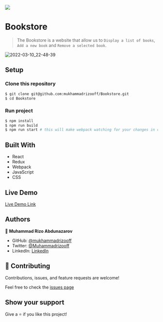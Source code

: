 ![](https://img.shields.io/badge/Microverse-blueviolet)
# Bookstore
> The Bookstore is a website that allow us to `Display a list of books`, `Add a new book` and `Remove a selected book`.

![2022-03-10_22-48-39](https://user-images.githubusercontent.com/63915024/157726913-01adfc68-3710-4237-8603-07c2969ef00d.png)

## Setup

### Clone this repository

```bash
$ git clone git@github.com:mukhammadrizooff/Bookstore.git
$ cd Bookstore
```

### Run project

```bash
$ npm install
$ npm run build
$ npm run start # this will make webpack watching for your changes in code
```

## Built With

- React
- Redux
- Webpack
- JavaScript
- CSS

## Live Demo

[Live Demo Link](https://mukhammadrizooff.github.io/Bookstore/)


## Authors

👤 **Muhammad Rizo Abdunazarov**

- GitHub: [@mukhammadrizooff](https://github.com/mukhammadrizooff)
- Twitter: [@Muhammadrizooff](https://twitter.com/Muhammadrizooff)
- LinkedIn: [LinkedIn](https://www.linkedin.com/in/mukhammadrizooff/)

## 🤝 Contributing

Contributions, issues, and feature requests are welcome!

Feel free to check the [issues page](https://github.com/mukhammadrizooff/Bookstore/issues)

## Show your support

Give a ⭐️ if you like this project!
